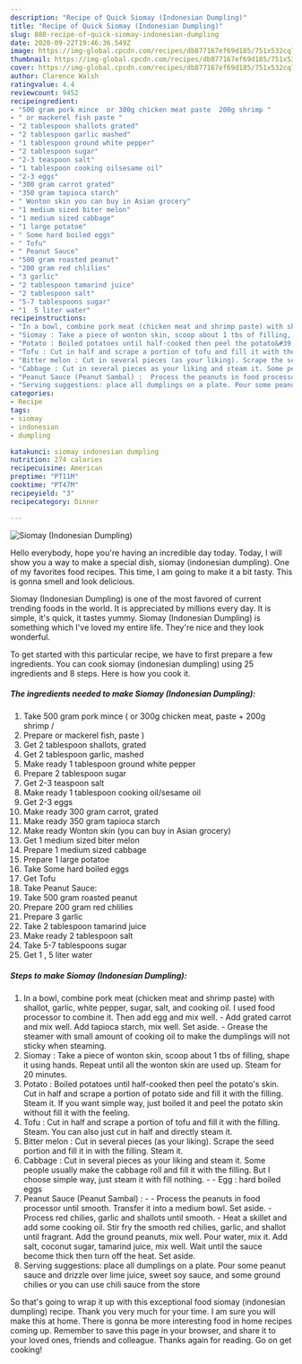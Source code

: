 ```yaml
---
description: "Recipe of Quick Siomay (Indonesian Dumpling)"
title: "Recipe of Quick Siomay (Indonesian Dumpling)"
slug: 880-recipe-of-quick-siomay-indonesian-dumpling
date: 2020-09-22T19:46:36.549Z
image: https://img-global.cpcdn.com/recipes/db877167ef69d185/751x532cq70/siomay-indonesian-dumpling-recipe-main-photo.jpg
thumbnail: https://img-global.cpcdn.com/recipes/db877167ef69d185/751x532cq70/siomay-indonesian-dumpling-recipe-main-photo.jpg
cover: https://img-global.cpcdn.com/recipes/db877167ef69d185/751x532cq70/siomay-indonesian-dumpling-recipe-main-photo.jpg
author: Clarence Walsh
ratingvalue: 4.4
reviewcount: 9452
recipeingredient:
- "500 gram pork mince  or 300g chicken meat paste  200g shrimp "
- " or mackerel fish paste "
- "2 tablespoon shallots grated"
- "2 tablespoon garlic mashed"
- "1 tablespoon ground white pepper"
- "2 tablespoon sugar"
- "2-3 teaspoon salt"
- "1 tablespoon cooking oilsesame oil"
- "2-3 eggs"
- "300 gram carrot grated"
- "350 gram tapioca starch"
- " Wonton skin you can buy in Asian grocery"
- "1 medium sized biter melon"
- "1 medium sized cabbage"
- "1 large potatoe"
- " Some hard boiled eggs"
- " Tofu"
- " Peanut Sauce"
- "500 gram roasted peanut"
- "200 gram red chlilies"
- "3 garlic"
- "2 tablespoon tamarind juice"
- "2 tablespoon salt"
- "5-7 tablespoons sugar"
- "1  5 liter water"
recipeinstructions:
- "In a bowl, combine pork meat (chicken meat and shrimp paste) with shallot, garlic, white pepper, sugar, salt, and cooking oil. I used food processor to combine it. Then add egg and mix well. Add grated carrot and mix well. Add tapioca starch, mix well. Set aside. Grease the steamer with small amount of cooking oil to make the dumplings will not sticky when steaming."
- "Siomay : Take a piece of wonton skin, scoop about 1 tbs of filling, shape it using hands. Repeat until all the wonton skin are used up. Steam for 20 minutes."
- "Potato : Boiled potatoes until half-cooked then peel the potato&#39;s skin. Cut in half and scrape a portion of potato side and fill it with the filling. Steam it. If you want simple way, just boiled it and peel the potato skin without fill it with the feeling."
- "Tofu : Cut in half and scrape a portion of tofu and fill it with the filling. Steam. You can also just cut in half and directly steam it."
- "Bitter melon : Cut in several pieces (as your liking). Scrape the seed portion and fill it in with the filling. Steam it."
- "Cabbage : Cut in several pieces as your liking and steam it. Some people usually make the cabbage roll and fill it with the filling. But I choose simple way, just steam it with fill nothing.  Egg : hard boiled eggs"
- "Peanut Sauce (Peanut Sambal) :  Process the peanuts in food processor until smooth. Transfer it into a medium bowl. Set aside. Process red chilies, garlic and shallots until smooth. Heat a skillet and add some cooking oil. Stir fry the smooth red chilies, garlic, and shallot until fragrant. Add the ground peanuts, mix well. Pour water, mix it. Add salt, coconut sugar, tamarind juice, mix well. Wait until the sauce become thick then turn off the heat. Set aside."
- "Serving suggestions: place all dumplings on a plate. Pour some peanut sauce and drizzle over lime juice, sweet soy sauce, and some ground chilies or you can use chili sauce from the store"
categories:
- Recipe
tags:
- siomay
- indonesian
- dumpling

katakunci: siomay indonesian dumpling 
nutrition: 274 calories
recipecuisine: American
preptime: "PT11M"
cooktime: "PT47M"
recipeyield: "3"
recipecategory: Dinner

---
```



![Siomay (Indonesian Dumpling)](https://img-global.cpcdn.com/recipes/db877167ef69d185/751x532cq70/siomay-indonesian-dumpling-recipe-main-photo.jpg)

Hello everybody, hope you're having an incredible day today. Today, I will show you a way to make a special dish, siomay (indonesian dumpling). One of my favorites food recipes. This time, I am going to make it a bit tasty. This is gonna smell and look delicious.

Siomay (Indonesian Dumpling) is one of the most favored of current trending foods in the world. It is appreciated by millions every day. It is simple, it's quick, it tastes yummy. Siomay (Indonesian Dumpling) is something which I've loved my entire life. They're nice and they look wonderful.




To get started with this particular recipe, we have to first prepare a few ingredients. You can cook siomay (indonesian dumpling) using 25 ingredients and 8 steps. Here is how you cook it.

<!--inarticleads1-->

##### The ingredients needed to make Siomay (Indonesian Dumpling):

1. Take 500 gram pork mince ( or 300g chicken meat, paste + 200g shrimp /
1. Prepare  or mackerel fish, paste )
1. Get 2 tablespoon shallots, grated
1. Get 2 tablespoon garlic, mashed
1. Make ready 1 tablespoon ground white pepper
1. Prepare 2 tablespoon sugar
1. Get 2-3 teaspoon salt
1. Make ready 1 tablespoon cooking oil/sesame oil
1. Get 2-3 eggs
1. Make ready 300 gram carrot, grated
1. Make ready 350 gram tapioca starch
1. Make ready  Wonton skin (you can buy in Asian grocery)
1. Get 1 medium sized biter melon
1. Prepare 1 medium sized cabbage
1. Prepare 1 large potatoe
1. Take  Some hard boiled eggs
1. Get  Tofu
1. Take  Peanut Sauce:
1. Take 500 gram roasted peanut
1. Prepare 200 gram red chlilies
1. Prepare 3 garlic
1. Take 2 tablespoon tamarind juice
1. Make ready 2 tablespoon salt
1. Take 5-7 tablespoons sugar
1. Get 1 , 5 liter water




<!--inarticleads2-->

##### Steps to make Siomay (Indonesian Dumpling):

1. In a bowl, combine pork meat (chicken meat and shrimp paste) with shallot, garlic, white pepper, sugar, salt, and cooking oil. I used food processor to combine it. Then add egg and mix well. - Add grated carrot and mix well. Add tapioca starch, mix well. Set aside. - Grease the steamer with small amount of cooking oil to make the dumplings will not sticky when steaming.
1. Siomay : Take a piece of wonton skin, scoop about 1 tbs of filling, shape it using hands. Repeat until all the wonton skin are used up. Steam for 20 minutes.
1. Potato : Boiled potatoes until half-cooked then peel the potato&#39;s skin. Cut in half and scrape a portion of potato side and fill it with the filling. Steam it. If you want simple way, just boiled it and peel the potato skin without fill it with the feeling.
1. Tofu : Cut in half and scrape a portion of tofu and fill it with the filling. Steam. You can also just cut in half and directly steam it.
1. Bitter melon : Cut in several pieces (as your liking). Scrape the seed portion and fill it in with the filling. Steam it.
1. Cabbage : Cut in several pieces as your liking and steam it. Some people usually make the cabbage roll and fill it with the filling. But I choose simple way, just steam it with fill nothing. -  - Egg : hard boiled eggs
1. Peanut Sauce (Peanut Sambal) : -  - Process the peanuts in food processor until smooth. Transfer it into a medium bowl. Set aside. - Process red chilies, garlic and shallots until smooth. - Heat a skillet and add some cooking oil. Stir fry the smooth red chilies, garlic, and shallot until fragrant. Add the ground peanuts, mix well. Pour water, mix it. Add salt, coconut sugar, tamarind juice, mix well. Wait until the sauce become thick then turn off the heat. Set aside.
1. Serving suggestions: place all dumplings on a plate. Pour some peanut sauce and drizzle over lime juice, sweet soy sauce, and some ground chilies or you can use chili sauce from the store




So that's going to wrap it up with this exceptional food siomay (indonesian dumpling) recipe. Thank you very much for your time. I am sure you will make this at home. There is gonna be more interesting food in home recipes coming up. Remember to save this page in your browser, and share it to your loved ones, friends and colleague. Thanks again for reading. Go on get cooking!
